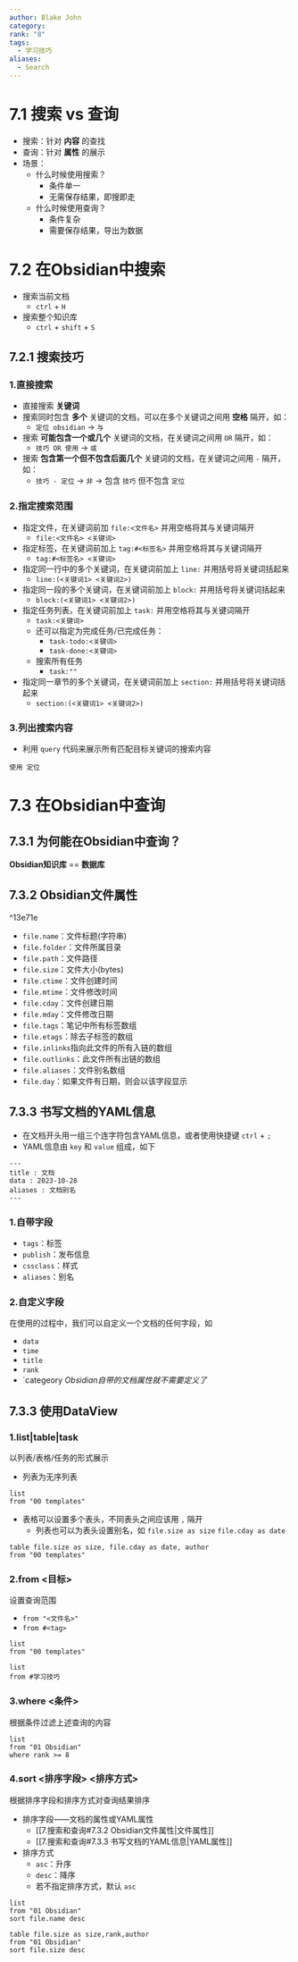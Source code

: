 ```yaml
---
author: Blake John
category: 
rank: "8"
tags:
  - 学习技巧
aliases:
  - Search
---
```

# 7.1 搜索 vs 查询
- 搜索：针对 **内容** 的查找
- 查询：针对 **属性** 的展示
- 场景：
	- 什么时候使用搜索？
		- 条件单一
		- 无需保存结果，即搜即走
	- 什么时候使用查询？
		- 条件复杂
		- 需要保存结果，导出为数据

# 7.2 在Obsidian中搜索
- 搜索当前文档
	- `ctrl` + `H`
- 搜索整个知识库
	- `ctrl` + `shift` + `S`

## 7.2.1 搜索技巧
### 1.直接搜索
- 直接搜索 **关键词**
- 搜索同时包含 **多个** 关键词的文档，可以在多个关键词之间用 **空格** 隔开，如：
	- `定位 obsidian` -> `与`
- 搜索 **可能包含一个或几个** 关键词的文档，在关键词之间用 `OR` 隔开，如：
	- `技巧 OR 使用` -> `或`
- 搜索 **包含第一个但不包含后面几个** 关键词的文档，在关键词之间用 `-` 隔开，如：
	- `技巧 - 定位` -> `非` -> 包含 `技巧` 但不包含 `定位`

### 2.指定搜索范围
- 指定文件，在关键词前加 `file:<文件名>` 并用空格将其与关键词隔开
	- `file:<文件名> <关键词>`
- 指定标签，在关键词前加上 `tag:#<标签名>` 并用空格将其与关键词隔开
	- `tag:#<标签名> <关键词>`
- 指定同一行中的多个关键词，在关键词前加上 `line:` 并用括号将关键词括起来
	- `line:(<关键词1> <关键词2>)`
- 指定同一段的多个关键词，在关键词前加上 `block:` 并用括号将关键词括起来
	- `block:(<关键词1> <关键词2>)`
- 指定任务列表，在关键词前加上 `task:` 并用空格将其与关键词隔开
	- `task:<关键词>`
	- 还可以指定为完成任务/已完成任务：
		- `task-todo:<关键词>`
		- `task-done:<关键词>`
	- 搜索所有任务
		- `task:""`
- 指定同一章节的多个关键词，在关键词前加上 `section:` 并用括号将关键词括起来
	- `section:(<关键词1> <关键词2>)`

### 3.列出搜索内容
- 利用 `query` 代码来展示所有匹配目标关键词的搜索内容
```query
使用 定位
```


# 7.3 在Obsidian中查询
## 7.3.1 为何能在Obsidian中查询？
**Obsidian知识库** == **数据库**

## 7.3.2 Obsidian文件属性

^13e71e

- `file.name`：文件标题(字符串)
- `file.folder`：文件所属目录
- `file.path`：文件路径
- `file.size`：文件大小(bytes)
- `file.ctime`：文件创建时间
- `file.mtime`：文件修改时间
- `file.cday`：文件创建日期
- `file.mday`：文件修改日期
- `file.tags`：笔记中所有标签数组
- `file.etags`：除去子标签的数组
- `file.inlinks`指向此文件的所有入链的数组
- `file.outlinks`：此文件所有出链的数组
- `file.aliases`：文件别名数组
- `file.day`：如果文件有日期，则会以该字段显示

## 7.3.3 书写文档的YAML信息
- 在文档开头用一组三个连字符包含YAML信息，或者使用快捷键 `ctrl` + `;`
- YAML信息由 `key` 和 `value` 组成，如下
```
---
title : 文档
data : 2023-10-28
aliases : 文档别名
---
```
### 1.自带字段
- `tags`：标签
- `publish`：发布信息
- `cssclass`：样式
- `aliases`：别名
### 2.自定义字段
在使用的过程中，我们可以自定义一个文档的任何字段，如
- `data`
- `time`
- `title`
- `rank`
- `categeory
*Obsidian自带的文档属性就不需要定义了*

## 7.3.3 使用DataView
### 1.list|table|task
以列表/表格/任务的形式展示
- 列表为无序列表
```dataview
list
from "00 templates"
```
- 表格可以设置多个表头，不同表头之间应该用 `,` 隔开
	- 列表也可以为表头设置别名，如 `file.size as size` `file.cday as date`
```dataview
table file.size as size, file.cday as date, author
from "00 templates"
```

### 2.from <目标>
设置查询范围
- `from "<文件名>"`
- `from #<tag>`
```dataview
list
from "00 templates"
```

```dataview
list
from #学习技巧 
```

### 3.where <条件>
根据条件过滤上述查询的内容
```dataview
list
from "01 Obsidian"
where rank >= 8
```
### 4.sort <排序字段> <排序方式>
根据排序字段和排序方式对查询结果排序
- 排序字段——文档的属性或YAML属性
	- [[7.搜索和查询#7.3.2 Obsidian文件属性|文件属性]]
	- [[7.搜索和查询#7.3.3 书写文档的YAML信息|YAML属性]]
- 排序方式
	- `asc`：升序
	- `desc`：降序
	- 若不指定排序方式，默认 `asc`

```dataview
list
from "01 Obsidian"
sort file.name desc
```

```dataview
table file.size as size,rank,author
from "01 Obsidian"
sort file.size desc
```
